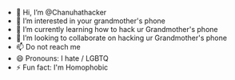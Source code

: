 - 👋 Hi, I’m @Chanuhathacker
- 👀 I’m interested in your grandmother's phone 
- 🌱 I’m currently learning how to hack ur Grandmother's phone 
- 💞️ I’m looking to collaborate on hacking ur Grandmother's phone 
- 📫 Do not reach me 
- 😄 Pronouns: I hate / LGBTQ 
- ⚡ Fun fact: I'm Homophobic 

<!---
Chanuhathacker/Chanuhathacker is a ✨ special ✨ repository because its `README.md` (this file) appears on your GitHub profile.
You can click the Preview link to take a look at your changes.
--->
